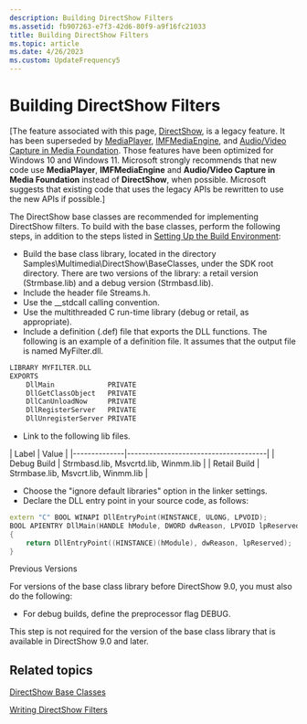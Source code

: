 ```yaml
---
description: Building DirectShow Filters
ms.assetid: fb907263-e7f3-42d6-80f9-a9f16fc21033
title: Building DirectShow Filters
ms.topic: article
ms.date: 4/26/2023
ms.custom: UpdateFrequency5
---
```


# Building DirectShow Filters

\[The feature associated with this page, [DirectShow](/windows/win32/directshow/directshow), is a legacy feature. It has been superseded by [MediaPlayer](/uwp/api/Windows.Media.Playback.MediaPlayer), [IMFMediaEngine](/windows/win32/api/mfmediaengine/nn-mfmediaengine-imfmediaengine), and [Audio/Video Capture in Media Foundation](windows/win32/medfound/audio-video-capture-in-media-foundation). Those features have been optimized for Windows 10 and Windows 11. Microsoft strongly recommends that new code use **MediaPlayer**, **IMFMediaEngine** and **Audio/Video Capture in Media Foundation** instead of **DirectShow**, when possible. Microsoft suggests that existing code that uses the legacy APIs be rewritten to use the new APIs if possible.\]

The DirectShow base classes are recommended for implementing DirectShow filters. To build with the base classes, perform the following steps, in addition to the steps listed in [Setting Up the Build Environment](setting-up-the-build-environment.md):

- Build the base class library, located in the directory Samples\\Multimedia\\DirectShow\\BaseClasses, under the SDK root directory. There are two versions of the library: a retail version (Strmbase.lib) and a debug version (Strmbasd.lib).
- Include the header file Streams.h.
- Use the \_\_stdcall calling convention.
- Use the multithreaded C run-time library (debug or retail, as appropriate).
- Include a definition (.def) file that exports the DLL functions. The following is an example of a definition file. It assumes that the output file is named MyFilter.dll.

```C++
LIBRARY MYFILTER.DLL
EXPORTS 
    DllMain             PRIVATE
    DllGetClassObject   PRIVATE
    DllCanUnloadNow     PRIVATE
    DllRegisterServer   PRIVATE
    DllUnregisterServer PRIVATE
```

- Link to the following lib files.

| Label | Value |
    |--------------|--------------------------------------|
    | Debug Build  | Strmbasd.lib, Msvcrtd.lib, Winmm.lib |
    | Retail Build | Strmbase.lib, Msvcrt.lib, Winmm.lib  |

- Choose the "ignore default libraries" option in the linker settings.
- Declare the DLL entry point in your source code, as follows:

```C++
extern "C" BOOL WINAPI DllEntryPoint(HINSTANCE, ULONG, LPVOID);
BOOL APIENTRY DllMain(HANDLE hModule, DWORD dwReason, LPVOID lpReserved)
{
    return DllEntryPoint((HINSTANCE)(hModule), dwReason, lpReserved);
}
```

Previous Versions

For versions of the base class library before DirectShow 9.0, you must also do the following:

- For debug builds, define the preprocessor flag DEBUG.

This step is not required for the version of the base class library that is available in DirectShow 9.0 and later.

## Related topics

<dl> <dt>

[DirectShow Base Classes](directshow-base-classes.md)
</dt> <dt>

[Writing DirectShow Filters](writing-directshow-filters.md)
</dt> </dl>
